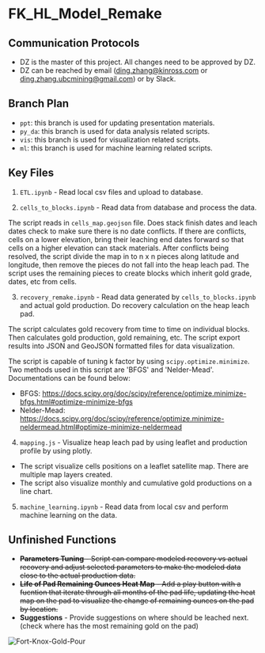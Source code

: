 # FK_HL_Model_Remake

## Communication Protocols
- DZ is the master of this project. All changes need to be approved by DZ.
- DZ can be reached by email (ding.zhang@kinross.com or ding.zhang.ubcmining@gmail.com) or by Slack.

## Branch Plan
- `ppt`: this branch is used for updating presentation materials.
- `py_da`: this branch is used for data analysis related scripts.
- `vis`: this branch is used for visualization related scripts.
- `ml`: this branch is used for machine learning related scripts.

## Key Files
1. `ETL.ipynb` - Read local csv files and upload to database.

2. `cells_to_blocks.ipynb` - Read data from database and process the data.

 The script reads in `cells_map.geojson` file. Does stack finish dates and leach dates check to make sure there is no date conflicts. If there are conflicts, cells on a lower elevation, bring their leaching end dates forward so that cells on a higher elevation can stack materials. After conflicts being resolved, the script divide the map in to n x n pieces along latitude and longitude, then remove the pieces do not fall into the heap leach pad. The script uses the remaining pieces to create blocks which inherit gold grade, dates, etc from cells.

3. `recovery_remake.ipynb` - Read data generated by `cells_to_blocks.ipynb` and actual gold production. Do recovery calculation on the heap leach pad.

 The script calculates gold recovery from time to time on individual blocks. Then calculates gold production, gold remaining, etc. The script export results into JSON and GeoJSON formatted files for data visualization.

 The script is capable of tuning k factor by using `scipy.optimize.minimize`. Two methods used in this script are 'BFGS' and 'Nelder-Mead'. Documentations can be found below:

  - BFGS: https://docs.scipy.org/doc/scipy/reference/optimize.minimize-bfgs.html#optimize-minimize-bfgs
  - Nelder-Mead: https://docs.scipy.org/doc/scipy/reference/optimize.minimize-neldermead.html#optimize-minimize-neldermead

4. `mapping.js` - Visualize heap leach pad by using leaflet and production profile by using plotly.

  - The script visualize cells positions on a leaflet satellite map. There are multiple map layers created.
  - The script also visualize monthly and cumulative gold productions on a line chart.

5. `machine_learning.ipynb` - Read data from local csv and perform machine learning on the data.

## Unfinished Functions
- ~~**Parameters Tuning** - Script can compare modeled recovery vs actual recovery and adjust selected parameters to make the modeled data close to the actual production data.~~
- ~~**Life of Pad Remaining Ounces Heat Map** - Add a play button with a fucntion that iterate through all months of the pad life, updating the heat map on the pad to visualize the change of remaining ounces on the pad by location.~~
- **Suggestions** - Provide suggestions on where should be leached next. (check where has the most remaining gold on the pad)

![Fort-Knox-Gold-Pour](https://user-images.githubusercontent.com/78275082/127793123-81dfcf1a-50d3-4d83-b99e-6b777cbf704e.jpg)
